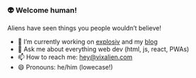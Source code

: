 ### 👽 Welcome human!
Aliens have seen things you people wouldn’t believe!

- 🔭 I’m currently working on [explosiv](https://npmjs.com/package/explosiv) and my [blog](https://vixalien.ga)
- 💬 Ask me about everything web dev (html, js, react, PWAs)
- 📫 How to reach me: [hey@vixalien.com](mailto:hey@vixalien.com)
- 😄 Pronouns: he/him (lowecase!)
<!-- ⚡ Fun fact: [you can donate via PayPal 💚](https://www.paypal.com/donate/?hosted_button_id=SAAEAPL2GLXZS) -->
